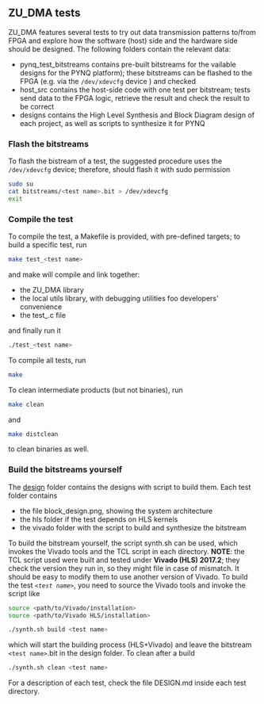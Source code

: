 ## ZU_DMA tests

ZU_DMA features several tests to try out data transmission patterns to/from FPGA and explore how the software (host) side and the hardware side should be designed. The following folders contain the relevant data:
* pynq_test_bitstreams contains pre-built bitstreams for the vailable designs for the PYNQ platform); these bitstreams can be flashed to the FPGA (e.g. via the `/dev/xdevcfg` device ) and checked
* host_src contains the host-side code with one test per bitstream; tests send data to the FPGA logic, retrieve the result and check the result to be correct
* designs contains the High Level Synthesis and Block Diagram design of each project, as well as scripts to synthesize it for PYNQ

### Flash the bitstreams

To flash the bistream of a test, the suggested procedure uses the `/dev/xdevcfg` device; therefore, should flash it with sudo permission
```bash
sudo su
cat bitstreams/<test name>.bit > /dev/xdevcfg
exit
```

### Compile the test

To compile the test, a Makefile is provided, with pre-defined targets; to build a specific test, run
```bash
make test_<test name>
````
and make will compile and link together:

* the ZU_DMA library
* the local utils library, with debugging utilities foo developers' convenience
* the test_<test name>.c file

and finally run it
```bash
./test_<test name>
```
To compile all tests, run
```bash
make
```
To clean intermediate products (but not binaries), run
```bash
make clean
```
and
```bash
make distclean
````
to clean binaries as well.

### Build the bitstreams yourself

The [design](./design) folder contains the designs with script to build them. Each test folder contains

* the file block_design.png, showing the system architecture
* the hls folder if the test depends on HLS kernels
* the vivado folder with the script to build and synthesize the bitstream

To build the bitstream yourself, the script synth.sh can be used, which invokes the Vivado tools and the TCL script in each directory.
__NOTE__: the TCL script used were built and tested under __Vivado (HLS) 2017.2__; they check the version they run in, so they might file in case of mismatch. It should be easy to modify them to use another version of Vivado.
To build the test *`<test name>`*, you need to source the Vivado tools and invoke the script like
```bash
source <path/to/Vivado/installation>
source <path/to/Vivado HLS/installation>

./synth.sh build <test name>
```

which will start the building process (HLS+Vivado) and leave the bitstream `<test name>`.bit in the design folder.
To clean after a build
```bash
./synth.sh clean <test name>
```

For a description of each test, check the file DESIGN.md inside each test directory.
